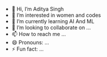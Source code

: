 - 👋 Hi, I’m Aditya Singh
- 👀 I’m interested in women and codes
- 🌱 I’m currently learning AI And ML
- 💞️ I’m looking to collaborate on ...
- 📫 How to reach me ...
- 😄 Pronouns: ...
- ⚡ Fun fact: ...

<!---
Altrox907/Altrox907 is a ✨ special ✨ repository because its `README.md` (this file) appears on your GitHub profile.
You can click the Preview link to take a look at your changes.
--->

